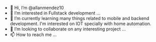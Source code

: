 - 👋 Hi, I’m @allanmendez10
- 👀 I’m interested in Fullstack development ...
- 🌱 I’m currently learning many things related to mobile and backend development. I'm interested on IOT specially with home automation.
- 💞️ I’m looking to collaborate on any interesting project ...
- 📫 How to reach me ...

<!---
allanmendez10/allanmendez10 is a ✨ special ✨ repository because its `README.md` (this file) appears on your GitHub profile.
You can click the Preview link to take a look at your changes.
--->
